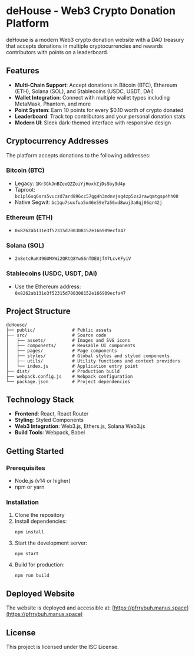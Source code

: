 # deHouse - Web3 Crypto Donation Platform

deHouse is a modern Web3 crypto donation website with a DAO treasury that accepts donations in multiple cryptocurrencies and rewards contributors with points on a leaderboard.

## Features

- **Multi-Chain Support**: Accept donations in Bitcoin (BTC), Ethereum (ETH), Solana (SOL), and Stablecoins (USDC, USDT, DAI)
- **Wallet Integration**: Connect with multiple wallet types including MetaMask, Phantom, and more
- **Point System**: Earn 10 points for every $0.10 worth of crypto donated
- **Leaderboard**: Track top contributors and your personal donation stats
- **Modern UI**: Sleek dark-themed interface with responsive design

## Cryptocurrency Addresses

The platform accepts donations to the following addresses:

### Bitcoin (BTC)
- Legacy: `1Kr3GkJnBZeeQZZoiYjHoxhZjDsSby9d4p`
- Taproot: `bc1pl6sq6srs5vuczd7ard896cc57gg4h3mdnvjsg4zp5zs2rawqmtgsp4hh08`
- Native Segwit: `bc1qu7suxfua5x46e59e7a56vd8wuj3a8qj06qr42j`

### Ethereum (ETH)
- `0x8262ab131e3f52315d700308152e166909ecfa47`

### Solana (SOL)
- `2n8etcRuK49GUMXWi2QRtQ8YwS6nTDEUjfX7LcvKFyiV`



### Stablecoins (USDC, USDT, DAI)
- Use the Ethereum address: `0x8262ab131e3f52315d700308152e166909ecfa47`

## Project Structure

```
deHouse/
├── public/              # Public assets
├── src/                 # Source code
│   ├── assets/          # Images and SVG icons
│   ├── components/      # Reusable UI components
│   ├── pages/           # Page components
│   ├── styles/          # Global styles and styled components
│   ├── utils/           # Utility functions and context providers
│   └── index.js         # Application entry point
├── dist/                # Production build
├── webpack.config.js    # Webpack configuration
└── package.json         # Project dependencies
```

## Technology Stack

- **Frontend**: React, React Router
- **Styling**: Styled Components
- **Web3 Integration**: Web3.js, Ethers.js, Solana Web3.js
- **Build Tools**: Webpack, Babel

## Getting Started

### Prerequisites

- Node.js (v14 or higher)
- npm or yarn

### Installation

1. Clone the repository
2. Install dependencies:
   ```
   npm install
   ```
3. Start the development server:
   ```
   npm start
   ```
4. Build for production:
   ```
   npm run build
   ```

## Deployed Website

The website is deployed and accessible at:
[https://pfrrybuh.manus.space](https://pfrrybuh.manus.space)

## License

This project is licensed under the ISC License.
